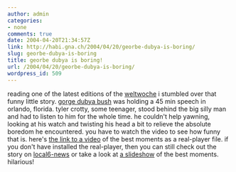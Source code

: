 ```yaml
---
author: admin
categories:
- none
comments: true
date: 2004-04-20T21:34:57Z
link: http://habi.gna.ch/2004/04/20/georbe-dubya-is-boring/
slug: georbe-dubya-is-boring
title: georbe dubya is boring!
url: /2004/04/20/georbe-dubya-is-boring/
wordpress_id: 509
---
```


reading one of the latest editions of the [weltwoche](http://www.weltwoche.ch/artikel/?AssetID=7421&CategoryID=63) i stumbled over that funny little story.
[gorge dubya bush](http://homepage.mac.com/webmasterkai/kaicurry/gwbush/dishonestdubya.html) was holding a 45 min speech in orlando, florida. tyler crotty, some teenager, stood behind the big silly man and had to listen to him for the whole time. he couldn't help yawning, looking at his watch and twisting his head a bit to relieve the absolute boredom he encountered.
you have to watch the video to see how funny that is.
here's [the link to a video](http://www.local6.com/video/2968209/detail.html) of the best moments as a real-player file. if you don't have installed the real-player, then you can still check out the story on [local6-news](http://www.local6.com/news/2968435/detail.html) or take a look at [a slideshow](http://www.local6.com/slideshow/news/2967995/detail.html?qs=1&s=1&dm=ss&p=news) of the best moments.
hilarious!
